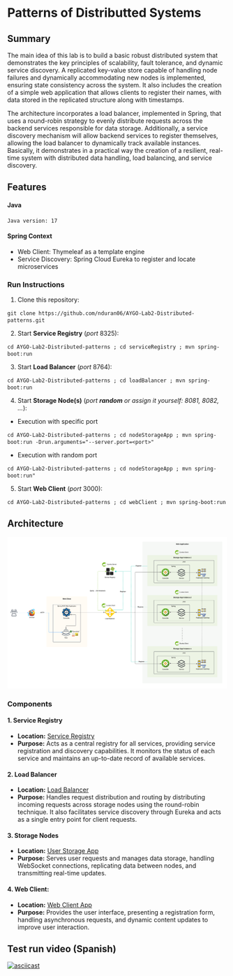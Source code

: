 # Patterns of Distributted Systems

## Summary

The main idea of this lab is to build a basic robust distributed system that demonstrates the key principles of scalability, fault tolerance, and dynamic service discovery. A replicated key-value store capable of handling node failures and dynamically accommodating new nodes is implemented, ensuring state consistency across the system. It also includes the creation of a simple web application that allows clients to register their names, with data stored in the replicated structure along with timestamps.

The architecture incorporates a load balancer, implemented in Spring, that uses a round-robin strategy to evenly distribute requests across the backend services responsible for data storage. Additionally, a service discovery mechanism will allow backend services to register themselves, allowing the load balancer to dynamically track available instances. Basically, it demonstrates in a practical way the creation of a resilient, real-time system with distributed data handling, load balancing, and service discovery.

## Features

#### Java
```
Java version: 17
```

#### Spring Context

- Web Client: Thymeleaf as a template engine
- Service Discovery: Spring Cloud Eureka to register and locate microservices

### Run Instructions

1. Clone this repository:
```
git clone https://github.com/nduran06/AYGO-Lab2-Distributed-patterns.git
```
2. Start **Service Registry** (*port* 8325):
```
cd AYGO-Lab2-Distributed-patterns ; cd serviceRegistry ; mvn spring-boot:run
```
3.  Start **Load Balancer** (*port* 8764):
```
cd AYGO-Lab2-Distributed-patterns ; cd loadBalancer ; mvn spring-boot:run
```
4.  Start **Storage Node(s)** (*port* ***random*** *or assign it yourself: 8081, 8082, ...*):

* Execution with specific port
```
cd AYGO-Lab2-Distributed-patterns ; cd nodeStorageApp ; mvn spring-boot:run -Drun.arguments="--server.port=<port>"
```

* Execution with random port
```
cd AYGO-Lab2-Distributed-patterns ; cd nodeStorageApp ; mvn spring-boot:run"
```

5.  Start **Web Client** (*port* 3000):
```
cd AYGO-Lab2-Distributed-patterns ; cd webClient ; mvn spring-boot:run
```

## Architecture

![](imgs/lab2-arqui.png)

### Components

#### 1. Service Registry

- **Location:** [Service Registry](https://github.com/nduran06/AYGO-Lab2-Distributed-patterns/tree/main/serviceRegistry "serviceRegistry")
- **Purpose:** Acts as a central registry for all services, providing service registration and discovery capabilities. It monitors the status of each service and maintains an up-to-date record of available services.

#### 2. Load Balancer

- **Location:** [Load Balancer](https://github.com/nduran06/AYGO-Lab2-Distributed-patterns/tree/main/loadBalancer "loadBalancer")
- **Purpose:** Handles request distribution and routing by distributing incoming requests across storage nodes using the round-robin technique. It also facilitates service discovery through Eureka and acts as a single entry point for client requests.

#### 3. Storage Nodes 

- **Location:** [User Storage App](https://github.com/nduran06/AYGO-Lab2-Distributed-patterns/tree/main/nodeStorageApp "nodeStorageApp")
- **Purpose:** Serves user requests and manages data storage, handling WebSocket connections, replicating data between nodes, and transmitting real-time updates.

#### 4. Web Client:

- **Location:** [Web Client App](https://github.com/nduran06/AYGO-Lab2-Distributed-patterns/tree/main/webClient "webClient")
- **Purpose:** Provides the user interface, presenting a registration form, handling asynchronous requests, and dynamic content updates to improve user interaction.

## Test run video (Spanish)
[![asciicast]()](https://pruebacorreoescuelaingeduco-my.sharepoint.com/:v:/g/personal/natalia_duran-v_mail_escuelaing_edu_co/EQB7ol7zS-9OjN9ylLVW-7kBpa2fvzybkIYYBjPqZbcDJw?nav=eyJyZWZlcnJhbEluZm8iOnsicmVmZXJyYWxBcHAiOiJPbmVEcml2ZUZvckJ1c2luZXNzIiwicmVmZXJyYWxBcHBQbGF0Zm9ybSI6IldlYiIsInJlZmVycmFsTW9kZSI6InZpZXciLCJyZWZlcnJhbFZpZXciOiJNeUZpbGVzTGlua0NvcHkifX0&e=KQvCg2)


